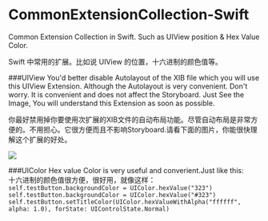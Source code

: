 CommonExtensionCollection-Swift
===============================


Common Extension Collection in Swift. Such as UIView position &amp; Hex Value Color.

Swift 中常用的扩展。比如说 UIView 的位置，十六进制的颜色值等。       



###UIView
You'd better disable Autolayout of the XIB file which you will use this UIView Extension. Although the Autolayout is very convenient. Don't worry. It is convenient and does not affect the Storyboard. Just See the Image, You will understand this Extension as soon as possible.          
   
你最好禁用掉你要使用次扩展的XIB文件的自动布局功能。尽管自动布局是非常方便的。不用担心。它很方便而且不影响Storyboard.请看下面的图片，你能很快理解这个扩展的好处。     

![](https://raw.githubusercontent.com/IQIN/CommonExtensionCollection-Swift/master/Instruction.png)






###UIColor
Hex value Color is very useful and converient.Just like this:    
十六进制的颜色值很方便，很好用，就像这样：   
`self.testButton.backgroundColor = UIColor.hexValue("323")`       
`self.testButton.backgroundColor = UIColor.hexValue("#323")`      
`self.testButton.setTitleColor(UIColor.hexValueWithAlpha("ffffff", alpha: 1.0), forState: UIControlState.Normal)`    
